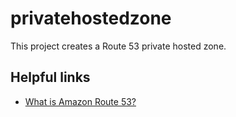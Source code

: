 # privatehostedzone

This project creates a Route 53 private hosted zone.

## Helpful links

- [What is Amazon Route 53?][1]

[1]: https://docs.aws.amazon.com/Route53/latest/DeveloperGuide/Welcome.html